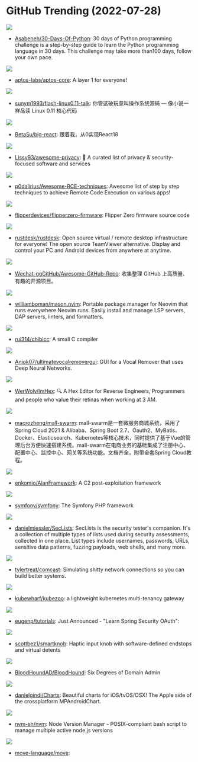 # GitHub Trending (2022-07-28)

![](https://img.shields.io/badge/Python-New%20145-green?style=flat-square&logo=appveyor)
- [Asabeneh/30-Days-Of-Python](https://github.com/Asabeneh/30-Days-Of-Python): 30 days of Python programming challenge is a step-by-step guide to learn the Python programming language in 30 days. This challenge may take more than100 days, follow your own pace.

![](https://img.shields.io/badge/Rust-New%2035-green?style=flat-square&logo=appveyor)
- [aptos-labs/aptos-core](https://github.com/aptos-labs/aptos-core): A layer 1 for everyone!

![](https://img.shields.io/badge/HTML-New%20203-green?style=flat-square&logo=appveyor)
- [sunym1993/flash-linux0.11-talk](https://github.com/sunym1993/flash-linux0.11-talk): 你管这破玩意叫操作系统源码 — 像小说一样品读 Linux 0.11 核心代码

![](https://img.shields.io/badge/TypeScript-New%20174-green?style=flat-square&logo=appveyor)
- [BetaSu/big-react](https://github.com/BetaSu/big-react): 跟着我，从0实现React18

![](https://img.shields.io/badge/none-New%20468-green?style=flat-square&logo=appveyor)
- [Lissy93/awesome-privacy](https://github.com/Lissy93/awesome-privacy): 🦄 A curated list of privacy & security-focused software and services

![](https://img.shields.io/badge/Dockerfile-New%2043-green?style=flat-square&logo=appveyor)
- [p0dalirius/Awesome-RCE-techniques](https://github.com/p0dalirius/Awesome-RCE-techniques): Awesome list of step by step techniques to achieve Remote Code Execution on various apps!

![](https://img.shields.io/badge/C-New%2046-green?style=flat-square&logo=appveyor)
- [flipperdevices/flipperzero-firmware](https://github.com/flipperdevices/flipperzero-firmware): Flipper Zero firmware source code

![](https://img.shields.io/badge/Rust-New%20868-green?style=flat-square&logo=appveyor)
- [rustdesk/rustdesk](https://github.com/rustdesk/rustdesk): Open source virtual / remote desktop infrastructure for everyone! The open source TeamViewer alternative. Display and control your PC and Android devices from anywhere at anytime.

![](https://img.shields.io/badge/none-New%2079-green?style=flat-square&logo=appveyor)
- [Wechat-ggGitHub/Awesome-GitHub-Repo](https://github.com/Wechat-ggGitHub/Awesome-GitHub-Repo): 收集整理 GitHub 上高质量、有趣的开源项目。

![](https://img.shields.io/badge/Lua-New%20180-green?style=flat-square&logo=appveyor)
- [williamboman/mason.nvim](https://github.com/williamboman/mason.nvim): Portable package manager for Neovim that runs everywhere Neovim runs. Easily install and manage LSP servers, DAP servers, linters, and formatters.

![](https://img.shields.io/badge/C-New%2031-green?style=flat-square&logo=appveyor)
- [rui314/chibicc](https://github.com/rui314/chibicc): A small C compiler

![](https://img.shields.io/badge/Python-New%20146-green?style=flat-square&logo=appveyor)
- [Anjok07/ultimatevocalremovergui](https://github.com/Anjok07/ultimatevocalremovergui): GUI for a Vocal Remover that uses Deep Neural Networks.

![](https://img.shields.io/badge/C%2B%2B-New%20116-green?style=flat-square&logo=appveyor)
- [WerWolv/ImHex](https://github.com/WerWolv/ImHex): 🔍 A Hex Editor for Reverse Engineers, Programmers and people who value their retinas when working at 3 AM.

![](https://img.shields.io/badge/Java-New%2024-green?style=flat-square&logo=appveyor)
- [macrozheng/mall-swarm](https://github.com/macrozheng/mall-swarm): mall-swarm是一套微服务商城系统，采用了 Spring Cloud 2021 & Alibaba、Spring Boot 2.7、Oauth2、MyBatis、Docker、Elasticsearch、Kubernetes等核心技术，同时提供了基于Vue的管理后台方便快速搭建系统。mall-swarm在电商业务的基础集成了注册中心、配置中心、监控中心、网关等系统功能。文档齐全，附带全套Spring Cloud教程。

![](https://img.shields.io/badge/Assembly-New%2041-green?style=flat-square&logo=appveyor)
- [enkomio/AlanFramework](https://github.com/enkomio/AlanFramework): A C2 post-exploitation framework

![](https://img.shields.io/badge/PHP-New%2081-green?style=flat-square&logo=appveyor)
- [symfony/symfony](https://github.com/symfony/symfony): The Symfony PHP framework

![](https://img.shields.io/badge/PHP-New%2046-green?style=flat-square&logo=appveyor)
- [danielmiessler/SecLists](https://github.com/danielmiessler/SecLists): SecLists is the security tester's companion. It's a collection of multiple types of lists used during security assessments, collected in one place. List types include usernames, passwords, URLs, sensitive data patterns, fuzzing payloads, web shells, and many more.

![](https://img.shields.io/badge/Go-New%20170-green?style=flat-square&logo=appveyor)
- [tylertreat/comcast](https://github.com/tylertreat/comcast): Simulating shitty network connections so you can build better systems.

![](https://img.shields.io/badge/Go-New%2020-green?style=flat-square&logo=appveyor)
- [kubewharf/kubezoo](https://github.com/kubewharf/kubezoo): a lightweight kubernetes multi-tenancy gateway

![](https://img.shields.io/badge/Java-New%2024-green?style=flat-square&logo=appveyor)
- [eugenp/tutorials](https://github.com/eugenp/tutorials): Just Announced - "Learn Spring Security OAuth":

![](https://img.shields.io/badge/C%2B%2B-New%2045-green?style=flat-square&logo=appveyor)
- [scottbez1/smartknob](https://github.com/scottbez1/smartknob): Haptic input knob with software-defined endstops and virtual detents

![](https://img.shields.io/badge/PowerShell-New%2020-green?style=flat-square&logo=appveyor)
- [BloodHoundAD/BloodHound](https://github.com/BloodHoundAD/BloodHound): Six Degrees of Domain Admin

![](https://img.shields.io/badge/Swift-New%2013-green?style=flat-square&logo=appveyor)
- [danielgindi/Charts](https://github.com/danielgindi/Charts): Beautiful charts for iOS/tvOS/OSX! The Apple side of the crossplatform MPAndroidChart.

![](https://img.shields.io/badge/Shell-New%2035-green?style=flat-square&logo=appveyor)
- [nvm-sh/nvm](https://github.com/nvm-sh/nvm): Node Version Manager - POSIX-compliant bash script to manage multiple active node.js versions

![](https://img.shields.io/badge/Rust-New%2093-green?style=flat-square&logo=appveyor)
- [move-language/move](https://github.com/move-language/move): 

